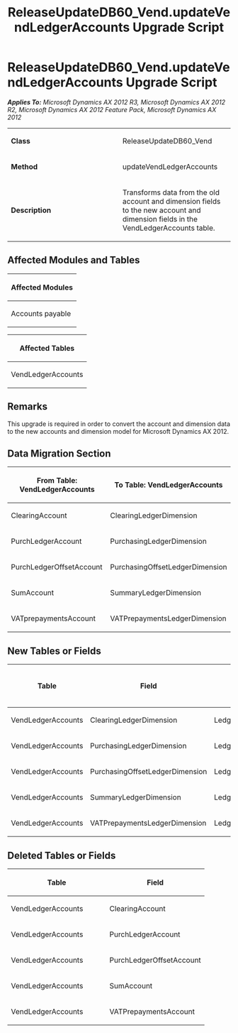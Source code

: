 ﻿---
title: ReleaseUpdateDB60_Vend.updateVendLedgerAccounts Upgrade Script
TOCTitle: ReleaseUpdateDB60_Vend.updateVendLedgerAccounts Upgrade Script
ms:assetid: 63e579f4-2437-a7b7-95a8-daa720f6fb48
ms:mtpsurl: https://msdn.microsoft.com/en-us/library/JJ719147(v=AX.60)
ms:contentKeyID: 49708686
ms.date: 05/18/2015
mtps_version: v=AX.60
---

# ReleaseUpdateDB60\_Vend.updateVendLedgerAccounts Upgrade Script 


_**Applies To:** Microsoft Dynamics AX 2012 R3, Microsoft Dynamics AX 2012 R2, Microsoft Dynamics AX 2012 Feature Pack, Microsoft Dynamics AX 2012_

<table>
<colgroup>
<col style="width: 50%" />
<col style="width: 50%" />
</colgroup>
<tbody>
<tr class="odd">
<td><p><strong>Class</strong></p></td>
<td><p>ReleaseUpdateDB60_Vend</p></td>
</tr>
<tr class="even">
<td><p><strong>Method</strong></p></td>
<td><p>updateVendLedgerAccounts</p></td>
</tr>
<tr class="odd">
<td><p><strong>Description</strong></p></td>
<td><p>Transforms data from the old account and dimension fields to the new account and dimension fields in the VendLedgerAccounts table.</p></td>
</tr>
</tbody>
</table>


## Affected Modules and Tables

<table>
<colgroup>
<col style="width: 100%" />
</colgroup>
<thead>
<tr class="header">
<th><p>Affected Modules</p></th>
</tr>
</thead>
<tbody>
<tr class="odd">
<td><p>Accounts payable</p></td>
</tr>
</tbody>
</table>


<table>
<colgroup>
<col style="width: 100%" />
</colgroup>
<thead>
<tr class="header">
<th><p>Affected Tables</p></th>
</tr>
</thead>
<tbody>
<tr class="odd">
<td><p>VendLedgerAccounts</p></td>
</tr>
</tbody>
</table>


## Remarks

This upgrade is required in order to convert the account and dimension data to the new accounts and dimension model for Microsoft Dynamics AX 2012.

## Data Migration Section

<table>
<colgroup>
<col style="width: 50%" />
<col style="width: 50%" />
</colgroup>
<thead>
<tr class="header">
<th><p>From Table: VendLedgerAccounts</p></th>
<th><p>To Table: VendLedgerAccounts</p></th>
</tr>
</thead>
<tbody>
<tr class="odd">
<td><p>ClearingAccount</p></td>
<td><p>ClearingLedgerDimension</p></td>
</tr>
<tr class="even">
<td><p>PurchLedgerAccount</p></td>
<td><p>PurchasingLedgerDimension</p></td>
</tr>
<tr class="odd">
<td><p>PurchLedgerOffsetAccount</p></td>
<td><p>PurchasingOffsetLedgerDimension</p></td>
</tr>
<tr class="even">
<td><p>SumAccount</p></td>
<td><p>SummaryLedgerDimension</p></td>
</tr>
<tr class="odd">
<td><p>VATprepaymentsAccount</p></td>
<td><p>VATPrepaymentsLedgerDimension</p></td>
</tr>
</tbody>
</table>


## New Tables or Fields

<table>
<colgroup>
<col style="width: 33%" />
<col style="width: 33%" />
<col style="width: 33%" />
</colgroup>
<thead>
<tr class="header">
<th><p>Table</p></th>
<th><p>Field</p></th>
<th><p>Extended Data Type</p>
<p>-or- Base Enum</p></th>
</tr>
</thead>
<tbody>
<tr class="odd">
<td><p>VendLedgerAccounts</p></td>
<td><p>ClearingLedgerDimension</p></td>
<td><p>LedgerDimensionDefaultAccount</p></td>
</tr>
<tr class="even">
<td><p>VendLedgerAccounts</p></td>
<td><p>PurchasingLedgerDimension</p></td>
<td><p>LedgerDimensionDefaultAccount</p></td>
</tr>
<tr class="odd">
<td><p>VendLedgerAccounts</p></td>
<td><p>PurchasingOffsetLedgerDimension</p></td>
<td><p>LedgerDimensionDefaultAccount</p></td>
</tr>
<tr class="even">
<td><p>VendLedgerAccounts</p></td>
<td><p>SummaryLedgerDimension</p></td>
<td><p>LedgerDimensionDefaultAccount</p></td>
</tr>
<tr class="odd">
<td><p>VendLedgerAccounts</p></td>
<td><p>VATPrepaymentsLedgerDimension</p></td>
<td><p>LedgerDimensionDefaultAccount</p></td>
</tr>
</tbody>
</table>


## Deleted Tables or Fields

<table>
<colgroup>
<col style="width: 50%" />
<col style="width: 50%" />
</colgroup>
<thead>
<tr class="header">
<th><p>Table</p></th>
<th><p>Field</p></th>
</tr>
</thead>
<tbody>
<tr class="odd">
<td><p>VendLedgerAccounts</p></td>
<td><p>ClearingAccount</p></td>
</tr>
<tr class="even">
<td><p>VendLedgerAccounts</p></td>
<td><p>PurchLedgerAccount</p></td>
</tr>
<tr class="odd">
<td><p>VendLedgerAccounts</p></td>
<td><p>PurchLedgerOffsetAccount</p></td>
</tr>
<tr class="even">
<td><p>VendLedgerAccounts</p></td>
<td><p>SumAccount</p></td>
</tr>
<tr class="odd">
<td><p>VendLedgerAccounts</p></td>
<td><p>VATPrepaymentsAccount</p></td>
</tr>
</tbody>
</table>

  


